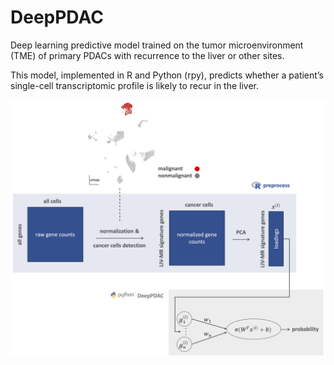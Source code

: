 # DeepPDAC
Deep learning predictive model trained on the tumor microenvironment (TME) of primary PDACs with recurrence to the liver or other sites.

This model, implemented in R and Python (rpy), predicts whether a patient’s single-cell transcriptomic profile is likely to recur in the liver.
<p align="left">
  <img src="data/DeepPDAC.png" alt="Model Schema" width="700"/>
</p>
